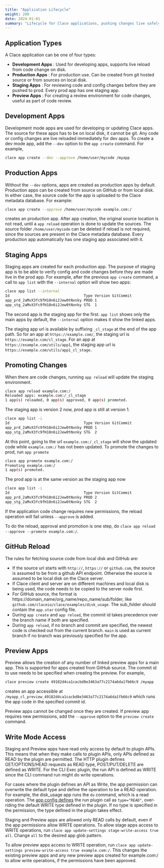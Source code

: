 ```yaml
---
title: "Application Lifecycle"
weight: 200
date: 2024-01-01
summary: "Lifecycle for Clace applications, pushing changes live safely"
---
```


## Application Types

A Clace application can be one of four types:

- **Development Apps** : Used for developing apps, supports live reload from code change on disk.
- **Production Apps** : For production use. Can be created from git hosted source or from sources on local disk.
- **Staging Apps** : For reviewing code and config changes before they are pushed to prod. Every prod app has one staging app.
- **Preview Apps** : For creating a review environment for code changes, useful as part of code review.

## Development Apps

Development mode apps are used for developing or updating Clace apps. The source for these apps has to be on local disk, it cannot be git. Any code or config changes are live reloaded immediately for dev apps. To create a dev mode app, add the `--dev` option to the `app create` command. For example,

```sh
clace app create --dev --approve /home/user/mycode /myapp
```

## Production Apps

Without the `--dev` options, apps are created as production apps by default. Production apps can be created from source on GitHub or from local disk. In either case, the source code for the app is uploaded to the Clace metadata database. For example:

```sh
clace app create --approve /home/user/mycode example.com:/
```

creates an production app. After app creation, the original source location is not read, until a `app reload` operation is done to update the sources. The source folder `/home/user/mycode` can be deleted if reload is not required, since the sources are present in the Clace metadata database. Every production app automatically has one staging app associated with it.

## Staging Apps

Staging apps are created for each production app. The purpose of staging app is to be able to verify config and code changes before they are made live in the prod app. For example, after the previous `app create` command, a call to `app list` with the `--internal` option will show two apps:

```sh
clace app list --internal
Id                                  Type Version GitCommit                                GitBranch       Domain:Path                    SourceUrl
app_prd_2aMvX3fc9fH18n6i2Jew0tNxnky PROD 1                                                                example.com:/                  /home/user/mycode
app_stg_2aMvX3fc9fH18n6i2Jew0tNxnky STG  1                                                                example.com:/_cl_stage         /home/user/mycode

```

The second app is the staging app for the first. `app list` shows only the main apps by default, the `--internal` option makes it show the linked apps.

The staging app url is available by suffixing `_cl_stage` at the end of the app path. So for an app at `https://example.com/`, the staging url is `https://example.com/cl_stage`. For an app at `https://example.com/utils/app1`, the staging app url is `https://example.com/utils/app1_cl_stage`.

## Promoting Changes

When there are code changes, running `app reload` will update the staging environment.

```sh
clace app reload example.com:/
Reloaded apps: example.com:/_cl_stage
1 app(s) reloaded, 0 app(s) approved, 0 app(s) promoted.
```

The staging app is version 2 now, prod app is still at version 1.

```sh
clace app list -i
Id                                  Type Version GitCommit                                GitBranch       Domain:Path                    SourceUrl
app_prd_2aMvX3fc9fH18n6i2Jew0tNxnky PROD 1                                                                example.com:/                  /home/user/mycode
app_stg_2aMvX3fc9fH18n6i2Jew0tNxnky STG  2                                                                example.com:/_cl_stage         /home/user/mycode
```

At this point, going to the url `example.com:/_cl_stage` will show the updated code while `example.com:/` has not been updated. To promote the changes to prod, run `app promote`

```sh
clace app promote example.com:/
Promoting example.com:/
1 app(s) promoted.
```

The prod app is at the same version as the staging app now

```sh
clace app list -i
Id                                  Type Version GitCommit                                GitBranch       Domain:Path                    SourceUrl
app_prd_2aMvX3fc9fH18n6i2Jew0tNxnky PROD 2                                                                example.com:/                  /home/user/mycode
app_stg_2aMvX3fc9fH18n6i2Jew0tNxnky STG  2                                                                example.com:/_cl_stage         /home/user/mycode
```

If the application code change requires new permissions, the reload operation will fail unless `--approve` is added.

To do the reload, approval and promotion is one step, do `clace app reload --approve --promote example.com:/`.

## GitHub Reload

The rules for fetching source code from local disk and GitHub are:

- If the source url starts with `http://`, `https://` or `github.com`, the source is assumed to be from a github API endpoint. Otherwise the source is assumed to be local disk on the Clace server.
- If Clace client and server are on different machines and local disk is being used, the code needs to be copied to the server node first.
- For GitHub source, the format is https://domain_name/org_name/repo_name/sub/folder, like `github.com/claceio/clace/examples/disk_usage`. The sub_folder should contain the `app.star` config file.
- During `app create` and `app reload`, the commit id takes precedence over the branch name if both are specified.
- During `app reload`, if no branch and commit are specified, the newest code is checked out from the current branch. `main` is used as current branch if no branch was previously specified for the app.

## Preview Apps

Preview allows the creation of any number of linked preview apps for a main app. This is supported for apps created from GitHub source. The commit id to use needs to be specified when creating the preview. For example,

```sh
clace preview create 49182d4ca1cacbd8e3463a77c2174a6da1fb66c9 /myapp
```

creates an app accessible at `/myapp_cl_preview_49182d4ca1cacbd8e3463a77c2174a6da1fb66c9` which runs the app code in the specified commit id.

Preview apps cannot be changed once they are created. If preview app requires new permissions, add the `--approve` option to the `preview create` command.

## Write Mode Access

Staging and Preview apps have read only access by default to plugin APIs. This means that when they make calls to plugin APIs, only APIs defined as READ by the plugin are permitted. The HTTP plugin defines GET/OPTIONS/HEAD requests as READ type, POST/PUT/DELETE are defined as WRITE. For the CLI Exec plugin, the run API is defined as WRITE since the CLI command run might do write operations.

For cases where the plugin defines an API as Write, the app permission can overwrite the default type and define the operation to be a READ operation. For example, the disk_usage app runs the `du` command, which is a read operation. The [app config defines](https://github.com/claceio/clace/blob/49182d4ca1cacbd8e3463a77c2174a6da1fb66c9/examples/disk_usage/app.star#L45) the run plugin call as `type="READ"`, over-riding the default WRITE type defined in the plugin. If no type is specified in the permission, the type defined in the plugin takes effect.

Staging and Preview apps are allowed only READ calls by default, even if the app permissions allow WRITE operations. To allow stage apps access to WRITE operations, run `clace app update-settings stage-write-access true all`. Change `all` to the desired app glob pattern.

To allow preview apps access to WRITE operation, run `clace app update-settings preview-write-access true example.com:/`. This changes the existing preview apps and any new preview apps created for example.com:/ to allow write operations, if the permissions have been approved.
